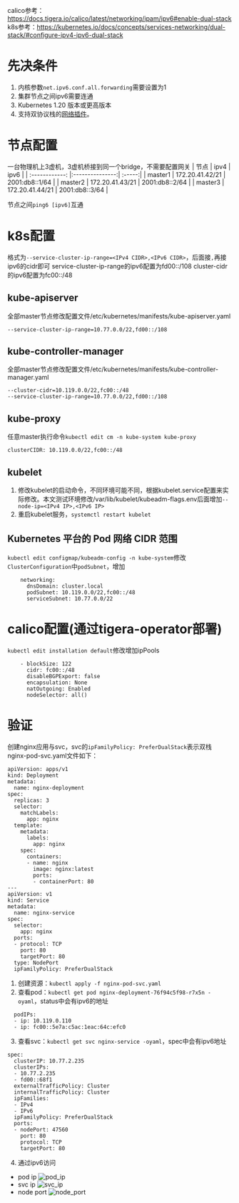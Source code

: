 calico参考：https://docs.tigera.io/calico/latest/networking/ipam/ipv6#enable-dual-stack
k8s参考：https://kubernetes.io/docs/concepts/services-networking/dual-stack/#configure-ipv4-ipv6-dual-stack

# 先决条件
1. 内核参数`net.ipv6.conf.all.forwarding`需要设置为1
2. 集群节点之间ipv6需要连通
3. Kubernetes 1.20 版本或更高版本
4. 支持双协议栈的[网络插件](https://kubernetes.io/zh-cn/docs/concepts/extend-kubernetes/compute-storage-net/network-plugins/)。

# 节点配置
一台物理机上3虚机，3虚机桥接到同一个bridge，不需要配置网关
| 节点 | ipv4  | ipv6 |
| :------------: |:---------------:| :-----:|
| master1  | 172.20.41.42/21 | 2001:db8::1/64 |
| master2  | 172.20.41.43/21 | 2001:db8::2/64 |
| master3  | 172.20.41.44/21 | 2001:db8::3/64 |

节点之间`ping6 [ipv6]`互通

# k8s配置
格式为`--service-cluster-ip-range=<IPv4 CIDR>,<IPv6 CIDR>`，后面接`,`再接ipv6的cidr即可
service-cluster-ip-range的ipv6配置为fd00::/108
cluster-cidr的ipv6配置为fc00::/48
## kube-apiserver
全部master节点修改配置文件/etc/kubernetes/manifests/kube-apiserver.yaml
```
--service-cluster-ip-range=10.77.0.0/22,fd00::/108
```
## kube-controller-manager
全部master节点修改配置文件/etc/kubernetes/manifests/kube-controller-manager.yaml
```
--cluster-cidr=10.119.0.0/22,fc00::/48
--service-cluster-ip-range=10.77.0.0/22,fd00::/108
```
## kube-proxy
任意master执行命令`kubectl edit cm -n kube-system kube-proxy`
```
clusterCIDR: 10.119.0.0/22,fc00::/48
```
## kubelet
1. 修改kubelet的启动命令，不同环境可能不同，根据kubelet.service配置来实际修改。本文测试环境修改/var/lib/kubelet/kubeadm-flags.env后面增加`--node-ip=<IPv4 IP>,<IPv6 IP>`
2. 重启kubelet服务，`systemctl restart kubelet`
## Kubernetes 平台的 Pod 网络 CIDR 范围
`kubectl edit configmap/kubeadm-config -n kube-system`修改`ClusterConfiguration`中`podSubnet`，增加<IPv6 IP>
```
    networking:
      dnsDomain: cluster.local
      podSubnet: 10.119.0.0/22,fc00::/48
      serviceSubnet: 10.77.0.0/22
```

# calico配置(通过tigera-operator部署)
`kubectl edit installation default`修改增加ipPools
```
    - blockSize: 122
      cidr: fc00::/48
      disableBGPExport: false
      encapsulation: None
      natOutgoing: Enabled
      nodeSelector: all()
```

# 验证
创建nginx应用与svc，svc的`ipFamilyPolicy: PreferDualStack`表示双栈
nginx-pod-svc.yaml文件如下：
```
apiVersion: apps/v1
kind: Deployment
metadata:
  name: nginx-deployment
spec:
  replicas: 3
  selector:
    matchLabels:
      app: nginx
  template:
    metadata:
      labels:
        app: nginx
    spec:
      containers:
      - name: nginx
        image: nginx:latest
        ports:
        - containerPort: 80
---
apiVersion: v1
kind: Service
metadata:
  name: nginx-service
spec:
  selector:
    app: nginx
  ports:
  - protocol: TCP
    port: 80
    targetPort: 80
  type: NodePort
  ipFamilyPolicy: PreferDualStack
```
1. 创建资源：`kubectl apply -f nginx-pod-svc.yaml`
2. 查看pod：`kubectl get pod nginx-deployment-76f94c5f98-r7x5n -oyaml`，status中会有ipv6的地址
```
  podIPs:
  - ip: 10.119.0.110
  - ip: fc00::5e7a:c5ac:1eac:64c:efc0
```
3. 查看svc：`kubectl get svc nginx-service -oyaml`，spec中会有ipv6地址
```
spec:
  clusterIP: 10.77.2.235
  clusterIPs:
  - 10.77.2.235
  - fd00::68f1
  externalTrafficPolicy: Cluster
  internalTrafficPolicy: Cluster
  ipFamilies:
  - IPv4
  - IPv6
  ipFamilyPolicy: PreferDualStack
  ports:
  - nodePort: 47560
    port: 80
    protocol: TCP
    targetPort: 80
```
4. 通过ipv6访问
* pod ip
![pod_ip](https://github.com/user-attachments/assets/2c638620-16ca-44e6-93e8-305d47f90f29)
* svc ip
![svc_ip](https://github.com/user-attachments/assets/ee276143-2245-4107-8348-e2ddaee169f3)
* node port
![node_port](https://github.com/user-attachments/assets/abcd64b7-d740-4c3a-b7c0-d9909bbbc647)
